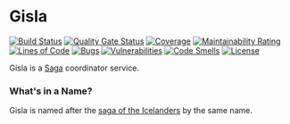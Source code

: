 # Gisla
[![Build Status](https://travis-ci.org/jwcarman/gisla.svg?branch=master)](https://travis-ci.org/jwcarman/gisla)
[![Quality Gate Status](https://sonarcloud.io/api/project_badges/measure?project=jwcarman_gisla&metric=alert_status)](https://sonarcloud.io/dashboard?id=jwcarman_gisla)
[![Coverage](https://sonarcloud.io/api/project_badges/measure?project=jwcarman_gisla&metric=coverage)](https://sonarcloud.io/dashboard?id=jwcarman_gisla)
[![Maintainability Rating](https://sonarcloud.io/api/project_badges/measure?project=jwcarman_gisla&metric=sqale_rating)](https://sonarcloud.io/dashboard?id=jwcarman_gisla)
[![Lines of Code](https://sonarcloud.io/api/project_badges/measure?project=jwcarman_gisla&metric=ncloc)](https://sonarcloud.io/dashboard?id=jwcarman_gisla)
[![Bugs](https://sonarcloud.io/api/project_badges/measure?project=jwcarman_gisla&metric=bugs)](https://sonarcloud.io/dashboard?id=jwcarman_gisla)
[![Vulnerabilities](https://sonarcloud.io/api/project_badges/measure?project=jwcarman_gisla&metric=vulnerabilities)](https://sonarcloud.io/dashboard?id=jwcarman_gisla)
[![Code Smells](https://sonarcloud.io/api/project_badges/measure?project=jwcarman_gisla&metric=code_smells)](https://sonarcloud.io/dashboard?id=jwcarman_gisla)
[![License](http://img.shields.io/:license-apache-brightgreen.svg)](http://www.apache.org/licenses/LICENSE-2.0.html)

Gisla is a [Saga](https://microservices.io/patterns/data/saga.html) coordinator service. 

### What's in a Name?
Gisla is named after the [saga of the Icelanders](https://en.wikipedia.org/wiki/G%C3%ADsla_saga) by the same name.